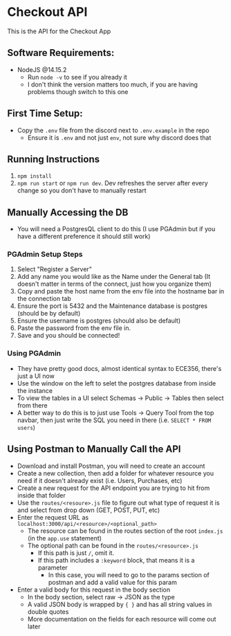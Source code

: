 # Checkout API
This is the API for the Checkout App
## Software Requirements:
- NodeJS @14.15.2
    - Run `node -v` to see if you already it
    - I don't think the version matters too much, if you are having problems though switch to this one
## First Time Setup:
- Copy the `.env` file from the discord next to `.env.example` in the repo
    - Ensure it is `.env` and not just `env`, not sure why discord does that

## Running Instructions
 1. `npm install`
 2. `npm run start` or `npm run dev`. Dev refreshes the server after every change so you don't have to manually restart

## Manually Accessing the DB
- You will need a PostgresQL client to do this (I use PGAdmin but if you have a different preference it should still work)

### PGAdmin Setup Steps
 1. Select "Register a Server"
 2. Add any name you would like as the Name under the General tab (It doesn't matter in terms of the connect, just how you organize them)
 3. Copy and paste the host name from the env file into the hostname bar in the connection tab
 4. Ensure the port is 5432 and the Maintenance database is postgres (should be by default)
 5. Ensure the username is postgres (should also be default)
 6. Paste the password from the env file in. 
 7. Save and you should be connected!

### Using PGAdmin
- They have pretty good docs, almost identical syntax to ECE356, there's just a UI now
- Use the window on the left to selet the postgres database from inside the instance 
- To view the tables in a UI select Schemas -> Public -> Tables then select from there
- A better way to do this is to just use Tools -> Query Tool from the top navbar, then just write the SQL you need in there (i.e. `SELECT * FROM users`)

## Using Postman to Manually Call the API
- Download and install Postman, you will need to create an account
- Create a new collection, then add a folder for whatever resource you need if it doesn't already exist (i.e. Users, Purchases, etc)
- Create a new request for the API endpoint you are trying to hit from inside that folder
- Use the `routes/<resoure>.js` file to figure out what type of request it is and select from drop down (GET, POST, PUT, etc)
- Enter the request URL as `localhost:3000/api/<resource>/<optional_path>`
    - The resource can be found in the routes section of the root `index.js` (in the `app.use` statement)
    - The optional path can be found in the `routes/<resource>.js`
        - If this path is just `/`, omit it.
        - If this path includes a `:keyword` block, that means it is a parameter
            - In this case, you will need to go to the params section of postman and add a valid value for this param
- Enter a valid body for this request in the body section
    - In the body section, select raw -> JSON as the type
    - A valid JSON body is wrapped by `{ }` and has all string values in double quotes
    - More documentation on the fields for each resource will come out later